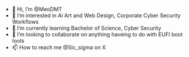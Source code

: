 - 👋 Hi, I’m @MeoDMT
- 👀 I’m interested in Ai Art and Web Design, Corporate Cyber Security Workflows
- 🌱 I’m currently learning Bachelor of Science, Cyber Security
- 💞️ I’m looking to collaborate on anything haveing to do with EUFI boot tools
- 📫 How to reach me @Sic_sigma on X

<!---
MeoDMT/MeoDMT is a ✨ special ✨ repository because its `README.md` (this file) appears on your GitHub profile.
You can click the Preview link to take a look at your changes.
--->
